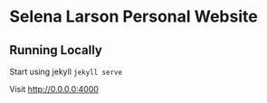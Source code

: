 # Selena Larson Personal Website

## Running Locally

Start using jekyll `jekyll serve`

Visit http://0.0.0.0:4000
